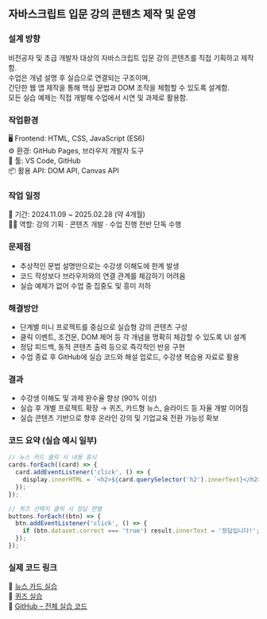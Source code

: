 ## 자바스크립트 입문 강의 콘텐츠 제작 및 운영

### 설계 방향  
비전공자 및 초급 개발자 대상의 자바스크립트 입문 강의 콘텐츠를 직접 기획하고 제작함.  
수업은 개념 설명 후 실습으로 연결되는 구조이며,  
간단한 웹 앱 제작을 통해 핵심 문법과 DOM 조작을 체험할 수 있도록 설계함.  
모든 실습 예제는 직접 개발해 수업에서 시연 및 과제로 활용함.

### 작업환경  
🖥 Frontend: HTML, CSS, JavaScript (ES6)  
⚙️ 환경: GitHub Pages, 브라우저 개발자 도구  
🧰 툴: VS Code, GitHub  
📦 활용 API: DOM API, Canvas API

### 작업 일정  
📅 기간: 2024.11.09 ~ 2025.02.28 (약 4개월)  
👩‍🏫 역할: 강의 기획 · 콘텐츠 개발 · 수업 진행 전반 단독 수행

### 문제점  
- 추상적인 문법 설명만으로는 수강생 이해도에 한계 발생  
- 코드 작성보다 브라우저와의 연결 관계를 체감하기 어려움  
- 실습 예제가 없어 수업 중 집중도 및 흥미 저하

### 해결방안  
- 단계별 미니 프로젝트를 중심으로 실습형 강의 콘텐츠 구성  
- 클릭 이벤트, 조건문, DOM 제어 등 각 개념을 명확히 체감할 수 있도록 UI 설계  
- 정답 피드백, 동적 콘텐츠 출력 등으로 즉각적인 반응 구현  
- 수업 종료 후 GitHub에 실습 코드와 해설 업로드, 수강생 복습용 자료로 활용

### 결과  
- 수강생 이해도 및 과제 완수율 향상 (90% 이상)  
- 실습 후 개별 프로젝트 확장 → 퀴즈, 카드형 뉴스, 슬라이드 등 자율 개발 이어짐  
- 실습 콘텐츠 기반으로 향후 온라인 강의 및 기업교육 전환 가능성 확보

### 코드 요약 (실습 예시 일부)

```javascript
// 뉴스 카드 클릭 시 내용 표시
cards.forEach((card) => {
  card.addEventListener('click', () => {
    display.innerHTML = `<h2>${card.querySelector('h2').innerText}</h2>`;
  });
});

// 퀴즈 선택지 클릭 시 정답 판별
buttons.forEach((btn) => {
  btn.addEventListener('click', () => {
    if (btn.dataset.correct === 'true') result.innerText = '정답입니다!';
  });
});
```

### 실제 코드 링크  
🔗 [뉴스 카드 실습](https://annie309409.github.io/javascript0201/news.html)  
🔗 [퀴즈 실습](https://annie309409.github.io/javascript0201/quiz.html)  
🔗 [GitHub – 전체 실습 코드](https://github.com/annie309409/javascript0201)
